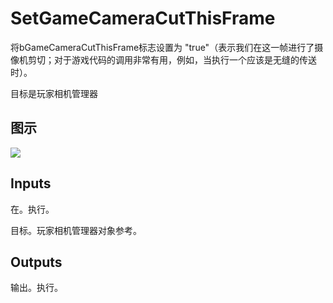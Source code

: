 # SetGameCameraCutThisFrame

将bGameCameraCutThisFrame标志设置为 "true"（表示我们在这一帧进行了摄像机剪切；对于游戏代码的调用非常有用，例如，当执行一个应该是无缝的传送时）。

目标是玩家相机管理器

## 图示

![]($-20221218-18132480.png)

## Inputs

在。执行。

目标。玩家相机管理器对象参考。 

## Outputs

输出。执行。
